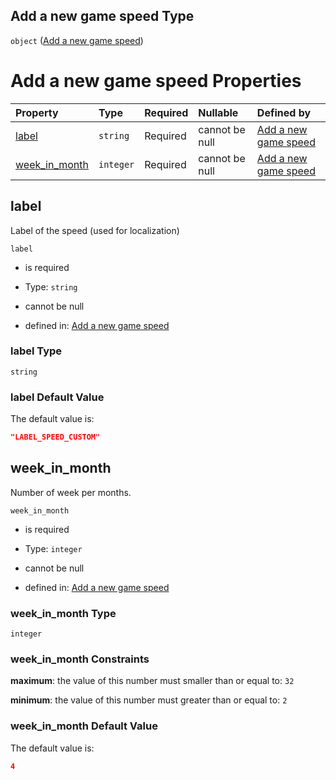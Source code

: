 ## Add a new game speed Type

`object` ([Add a new game speed](add-speed.md))

# Add a new game speed Properties

| Property                          | Type      | Required | Nullable       | Defined by                                                                                               |
| :-------------------------------- | :-------- | :------- | :------------- | :------------------------------------------------------------------------------------------------------- |
| [label](#label)                   | `string`  | Required | cannot be null | [Add a new game speed](add-speed-properties-label.md "add-speed.json#/properties/label")                 |
| [week\_in\_month](#week_in_month) | `integer` | Required | cannot be null | [Add a new game speed](add-speed-properties-week_in_month.md "add-speed.json#/properties/week_in_month") |

## label

Label of the speed (used for localization)

`label`

*   is required

*   Type: `string`

*   cannot be null

*   defined in: [Add a new game speed](add-speed-properties-label.md "add-speed.json#/properties/label")

### label Type

`string`

### label Default Value

The default value is:

```json
"LABEL_SPEED_CUSTOM"
```

## week\_in\_month

Number of week per months.

`week_in_month`

*   is required

*   Type: `integer`

*   cannot be null

*   defined in: [Add a new game speed](add-speed-properties-week_in_month.md "add-speed.json#/properties/week_in_month")

### week\_in\_month Type

`integer`

### week\_in\_month Constraints

**maximum**: the value of this number must smaller than or equal to: `32`

**minimum**: the value of this number must greater than or equal to: `2`

### week\_in\_month Default Value

The default value is:

```json
4
```
